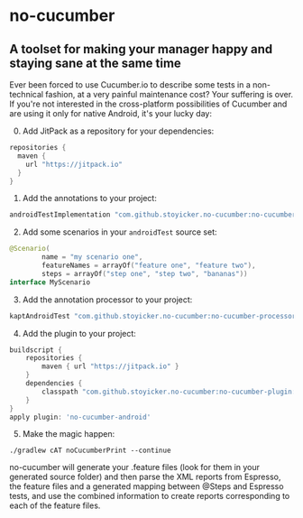 # no-cucumber
## A toolset for making your manager happy and staying sane at the same time

Ever been forced to use Cucumber.io to describe some tests in a non-technical fashion, at a very painful maintenance cost?
Your suffering is over. If you're not interested in the cross-platform possibilities of Cucumber and are using it only 
for native Android, it's your lucky day:

0. Add JitPack as a repository for your dependencies:
```groovy
repositories {
  maven {
    url "https://jitpack.io"
  }
}
```
1. Add the annotations to your project:
```groovy
androidTestImplementation "com.github.stoyicker.no-cucumber:no-cucumber-annotations:+" // or androidTestImplementation if you use the apt from the Android plugin for Gradle
```
2. Add some scenarios in your ```androidTest``` source set:
```kotlin
@Scenario(
        name = "my scenario one",
        featureNames = arrayOf("feature one", "feature two"),
        steps = arrayOf("step one", "step two", "bananas"))
interface MyScenario
```
3. Add the annotation processor to your project: 
```groovy
kaptAndroidTest "com.github.stoyicker.no-cucumber:no-cucumber-processors:+" // or androidTestAnnotationProcessor if you use the apt from the Android plugin for Gradle
```
4. Add the plugin to your project:
```groovy
buildscript {
	repositories {
        maven { url "https://jitpack.io" }
    }
    dependencies {
        classpath "com.github.stoyicker.no-cucumber:no-cucumber-plugin:+"
    }
}
apply plugin: 'no-cucumber-android'
```
5. Make the magic happen:
```
./gradlew cAT noCucumberPrint --continue
```
no-cucumber will generate your .feature files (look for them in your generated source folder) and then parse the XML 
reports from Espresso, the feature files and a generated mapping between @Steps and Espresso tests, and use the combined 
information to create reports corresponding to each of the feature files.
